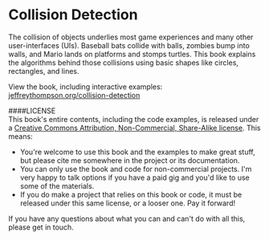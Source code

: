 # Collision Detection
The collision of objects underlies most game experiences and many other user-interfaces (UIs). Baseball bats collide with balls, zombies bump into walls, and Mario lands on platforms and stomps turtles. This book explains the algorithms behind those collisions using basic shapes like circles, rectangles, and lines.

View the book, including interactive examples: [jeffreythompson.org/collision-detection](http://www.jeffreythompson.org/collision-detection)

####LICENSE  
This book's entire contents, including the code examples, is released under a [Creative Commons Attribution, Non-Commercial, Share-Alike license](http://creativecommons.org/licenses/by-nc-sa/3.0/). This means:

+ You're welcome to use this book and the examples to make great stuff, but please cite me somewhere in the project or its documentation.
+ You can only use the book and code for non-commercial projects. I'm very happy to talk options if you have a paid gig and you'd like to use some of the materials.
+ If you do make a project that relies on this book or code, it must be released under this same license, or a looser one. Pay it forward!

If you have any questions about what you can and can't do with all this, please get in touch.
